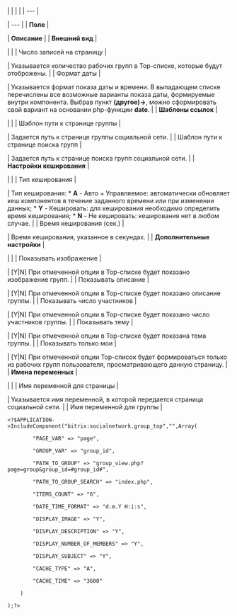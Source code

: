 |  |  |  |
| --- |

| --- |
| **Поле** |

| **Описание** |
| **Внешний вид** |

| |
| Число записей на страницу |

| Указывается количество рабочих групп в Top-списке, которые будут отоброжены. |
| Формат даты |

| Указывается формат показа даты и времени. В выпадающем списке перечислены все возможные варианты показа даты, формируемые внутри компонента. Выбрав пункт **(другое)->**, можно сформировать свой вариант на основании php-функции **date**. |
| **Шаблоны ссылок** |

| |
| Шаблон пути к странице группы |

| Задается путь к странице группы социальной сети. |
| Шаблон пути к странице поиска групп |

| Задается путь к странице поиска групп социальной сети. |
| **Настройки кеширования** |

| |
| Тип кеширования |

| Тип кеширования:  * **A** - Авто + Управляемое: автоматически обновляет кеш компонентов в течение заданного времени или при изменении данных; * **Y** - Кешировать: для кеширования необходимо определить время кеширования; * **N** - Не кешировать: кеширования нет в любом случае. |
| Время кеширования (сек.) |

| Время кеширования, указанное в секундах. |
| **Дополнительные настройки** |

| |
| Показывать изображение |

| [Y|N] При отмеченной опции в Top-списке будет показано изображение групп. |
| Показывать описание |

| [Y|N] При отмеченной опции в Top-списке будет показано описание группы. |
| Показывать число участников |

| [Y|N] При отмеченной опции в Top-списке будет показано число участников группы. |
| Показывать тему |

| [Y|N] При отмеченной опции в Top-списке будет показана тема группы. |
| Показывать только мои |

| [Y|N] При отмеченной опции Top-список будет формироваться только из рабочих групп пользователя, просматривающего данную страницу. |
| **Имена переменных** |

| |
| Имя переменной для страницы |

| Указывается имя переменной, в которой передается страница социальной сети. |
| Имя переменной для группы |

```
<?$APPLICATION->IncludeComponent("bitrix:socialnetwork.group_top","",Array(

        "PAGE_VAR" => "page", 

        "GROUP_VAR" => "group_id", 

        "PATH_TO_GROUP" => "group_view.php?page=group&group_id=#group_id#", 

        "PATH_TO_GROUP_SEARCH" => "index.php", 

        "ITEMS_COUNT" => "6", 

        "DATE_TIME_FORMAT" => "d.m.Y H:i:s", 

        "DISPLAY_IMAGE" => "Y", 

        "DISPLAY_DESCRIPTION" => "Y", 

        "DISPLAY_NUMBER_OF_MEMBERS" => "Y", 

        "DISPLAY_SUBJECT" => "Y", 

        "CACHE_TYPE" => "A", 

        "CACHE_TIME" => "3600" 

    )

);?>


```